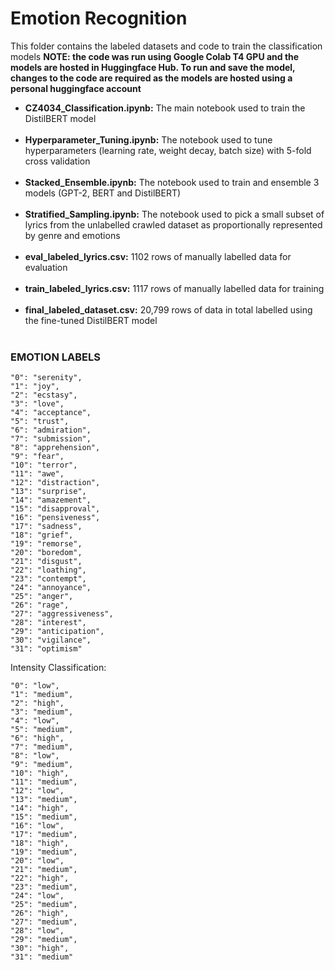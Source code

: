 # Emotion Recognition

This folder contains the labeled datasets and code to train the classification models 
**NOTE: the code was run using Google Colab T4 GPU and the models are hosted in Huggingface Hub. To run and save the model, changes to the code are required as the models are hosted using a personal huggingface account**
- **CZ4034_Classification.ipynb:**
  The main notebook used to train the DistilBERT model<br><br/>
- **Hyperparameter_Tuning.ipynb:**
  The notebook used to tune hyperparameters (learning rate, weight decay, batch size) with 5-fold cross validation<br><br/>
- **Stacked_Ensemble.ipynb:**
  The notebook used to train and ensemble 3 models (GPT-2, BERT and DistilBERT)<br><br/>
- **Stratified_Sampling.ipynb:**
  The notebook used to pick a small subset of lyrics from the unlabelled crawled dataset as proportionally represented by genre and emotions<br><br/>
- **eval_labeled_lyrics.csv:**
  1102 rows of manually labelled data for evaluation<br><br/>
- **train_labeled_lyrics.csv:**
  1117 rows of manually labelled data for training<br><br/>
- **final_labeled_dataset.csv:**
  20,799 rows of data in total labelled using the fine-tuned DistilBERT model<br><br/>

### EMOTION LABELS

    "0": "serenity",
    "1": "joy",
    "2": "ecstasy",
    "3": "love",
    "4": "acceptance",
    "5": "trust",
    "6": "admiration",
    "7": "submission",
    "8": "apprehension",
    "9": "fear",
    "10": "terror",
    "11": "awe",
    "12": "distraction",
    "13": "surprise",
    "14": "amazement",
    "15": "disapproval",
    "16": "pensiveness",
    "17": "sadness",
    "18": "grief",
    "19": "remorse",
    "20": "boredom",
    "21": "disgust",
    "22": "loathing",
    "23": "contempt",
    "24": "annoyance",
    "25": "anger",
    "26": "rage",
    "27": "aggressiveness",
    "28": "interest",
    "29": "anticipation",
    "30": "vigilance",
    "31": "optimism"

Intensity Classification:

    "0": "low",
    "1": "medium",
    "2": "high",
    "3": "medium",
    "4": "low",
    "5": "medium",
    "6": "high",
    "7": "medium",
    "8": "low",
    "9": "medium",
    "10": "high",
    "11": "medium",
    "12": "low",
    "13": "medium",
    "14": "high",
    "15": "medium",
    "16": "low",
    "17": "medium",
    "18": "high",
    "19": "medium",
    "20": "low",
    "21": "medium",
    "22": "high",
    "23": "medium",
    "24": "low",
    "25": "medium",
    "26": "high",
    "27": "medium",
    "28": "low",
    "29": "medium",
    "30": "high",
    "31": "medium"


